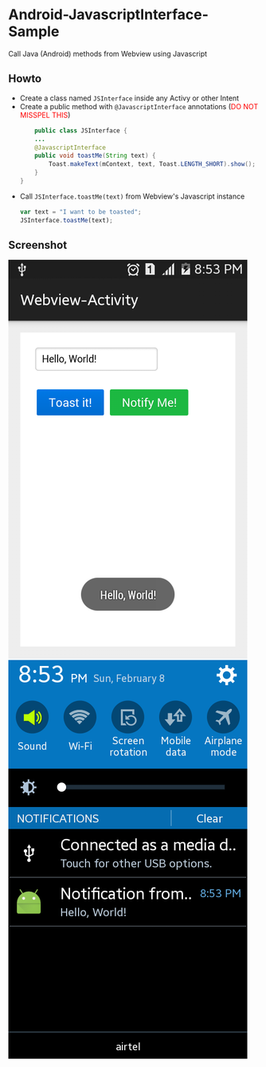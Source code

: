 # Android-JavascriptInterface-Sample

Call Java (Android) methods from Webview using Javascript

## Howto

* Create a class named `JSInterface` inside any Activy or other Intent
* Create a public method with `@JavascriptInterface` annotations (<span style="color: red">DO NOT MISSPEL THIS</span>)
    ```java
        public class JSInterface {
        ...
        @JavascriptInterface
        public void toastMe(String text) {
            Toast.makeText(mContext, text, Toast.LENGTH_SHORT).show();
        }
    }
    ```
* Call `JSInterface.toastMe(text)` from Webview's Javascript instance
    ```javascript
    var text = "I want to be toasted";
    JSInterface.toastMe(text);
    ```

## Screenshot

![Toast](screen/toast.png)
![Notification](screen/notification.png)
